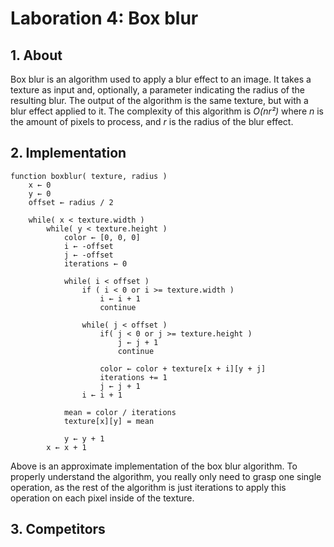 # Laboration 4: Box blur

## 1. About
Box blur is an algorithm used to apply a blur effect to an image. It takes a texture as input and, optionally, a parameter indicating the radius of
the resulting blur. The output of the algorithm is the same texture, but with a blur effect applied to it. The complexity of this algorithm is
*O(nr²)*  where *n* is the amount of pixels to process, and *r* is the radius of the blur effect.

## 2. Implementation
```
function boxblur( texture, radius )
	x ← 0
	y ← 0
	offset ← radius / 2

	while( x < texture.width )
		while( y < texture.height )
			color ← [0, 0, 0]
			i ← -offset
			j ← -offset
			iterations ← 0

			while( i < offset )
				if ( i < 0 or i >= texture.width ) 
					i ← i + 1
					continue

				while( j < offset )
					if( j < 0 or j >= texture.height ) 
						j ← j + 1
						continue

					color ← color + texture[x + i][y + j]
					iterations += 1
					j ← j + 1
				i ← i + 1

			mean = color / iterations
			texture[x][y] = mean

			y ← y + 1
		x ← x + 1
```

Above is an approximate implementation of the box blur algorithm. To properly understand the algorithm, you really only need to grasp one single 
operation, as the rest of the algorithm is just iterations to apply this operation on each pixel inside of the texture.

## 3. Competitors
